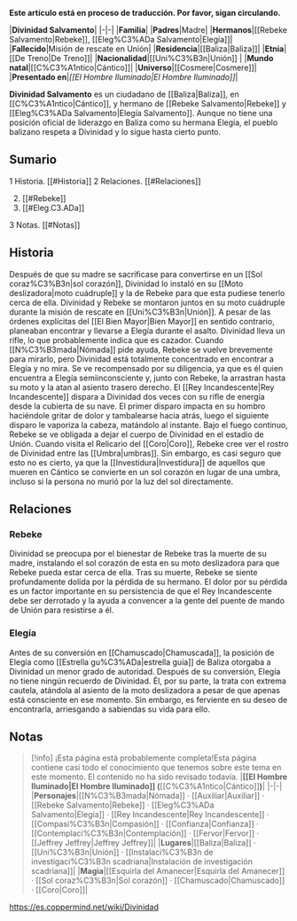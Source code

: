 **Este artículo está en proceso de traducción. Por favor, sigan circulando.**


|**Divinidad Salvamento**|
|-|-|
|**Familia**|
|**Padres**|Madre|
|**Hermanos**|[[Rebeke Salvamento\|Rebeke]], [[Eleg%C3%ADa Salvamento\|Elegía]]|
|**Fallecido**|Misión de rescate en Unión|
|**Residencia**|[[Baliza\|Baliza]]|
|**Etnia**|[[De Treno\|De Treno]]|
|**Nacionalidad**|[[Uni%C3%B3n\|Unión]] |
|**Mundo natal**|[[C%C3%A1ntico\|Cántico]]|
|**Universo**|[[Cosmere\|Cosmere]]|
|**Presentado en**|*[[El Hombre Iluminado\|El Hombre Iluminado]]*|

**Divinidad Salvamento** es un ciudadano de [[Baliza\|Baliza]], en [[C%C3%A1ntico\|Cántico]], y hermano de [[Rebeke Salvamento\|Rebeke]] y [[Eleg%C3%ADa Salvamento\|Elegía Salvamento]]. Aunque no tiene una posición oficial de liderazgo en Baliza como su hermana Elegía, el pueblo balizano respeta a Divinidad y lo sigue hasta cierto punto.

## Sumario

1 Historia. [[#Historia]] 
2 Relaciones. [[#Relaciones]] 

2. [[#Rebeke]] 
2. [[#Eleg.C3.ADa]] 


3 Notas. [[#Notas]] 


## Historia
Después de que su madre se sacrificase para convertirse en un [[Sol coraz%C3%B3n\|sol corazón]], Divinidad lo instaló en su [[Moto deslizadora\|moto cuádruple]] y la de Rebeke para que esta pudiese tenerlo cerca de ella.
Divinidad y Rebeke se montaron juntos en su moto cuádruple durante la misión de rescate en [[Uni%C3%B3n\|Unión]]. A pesar de las órdenes explícitas del [[El Bien Mayor\|Bien Mayor]] en sentido contrario, planeaban encontrar y llevarse a Elegía durante el asalto. Divinidad lleva un rifle, lo que probablemente indica que es cazador. Cuando [[N%C3%B3mada\|Nómada]] pide ayuda, Rebeke se vuelve brevemente para mirarlo, pero Divinidad está totalmente concentrado en encontrar a Elegía y no mira. Se ve recompensado por su diligencia, ya que es él quien encuentra a Elegía semiinconsciente y, junto con Rebeke, la arrastran hasta su moto y la atan al asiento trasero derecho.
El [[Rey Incandescente\|Rey Incandescente]] dispara a Divinidad dos veces con su rifle de energía desde la cubierta de su nave. El primer disparo impacta en su hombro haciéndole gritar de dolor y tambalearse hacia atrás, luego el siguiente disparo le vaporiza la cabeza, matándolo al instante. Bajo el fuego continuo, Rebeke se ve obligada a dejar el cuerpo de Divinidad en el estadio de Unión.
Cuando visita el Relicario del [[Coro\|Coro]], Rebeke cree ver el rostro de Divinidad entre las [[Umbra\|umbras]]. Sin embargo, es casi seguro que esto no es cierto, ya que la [[Investidura\|Investidura]] de aquellos que mueren en Cántico se convierte en un sol corazón en lugar de una umbra, incluso si la persona no murió por la luz del sol directamente.

## Relaciones
### Rebeke
Divinidad se preocupa por el bienestar de Rebeke tras la muerte de su madre, instalando el sol corazón de esta en su moto deslizadora para que Rebeke pueda estar cerca de ella. Tras su muerte, Rebeke se siente profundamente dolida por la pérdida de su hermano. El dolor por su pérdida es un factor importante en su persistencia de que el Rey Incandescente debe ser derrotado y la ayuda a convencer a la gente del puente de mando de Unión para resistirse a él.

### Elegía
Antes de su conversión en [[Chamuscado\|Chamuscada]], la posición de Elegía como [[Estrella gu%C3%ADa\|estrella guía]] de Baliza otorgaba a Divinidad un menor grado de autoridad. Después de su conversión, Elegía no tiene ningún recuerdo de Divinidad. Él, por su parte, la trata con extrema cautela, atándola al asiento de la moto deslizadora a pesar de que apenas está consciente en ese momento. Sin embargo, es ferviente en su deseo de encontrarla, arriesgando a sabiendas su vida para ello.

## Notas

> [!info] ¡Esta página está probablemente completa!Esta página contiene casi todo el conocimiento que tenemos sobre este tema en este momento.
El contenido no ha sido revisado todavía.
|**[[El Hombre Iluminado\|El Hombre Iluminado]] (**[[C%C3%A1ntico\|Cántico]]**)**|
|-|-|
|**Personajes**|[[N%C3%B3mada\|Nómada]] · [[Auxiliar\|Auxiliar]] · [[Rebeke Salvamento\|Rebeke]] · [[Eleg%C3%ADa Salvamento\|Elegía]] · [[Rey Incandescente\|Rey Incandescente]] · [[Compasi%C3%B3n\|Compasión]] · [[Confianza\|Confianza]] · [[Contemplaci%C3%B3n\|Contemplación]] · [[Fervor\|Fervor]] · [[Jeffrey Jeffrey\|Jeffrey Jeffrey]]|
|**Lugares**|[[Baliza\|Baliza]] · [[Uni%C3%B3n\|Unión]] · [[Instalaci%C3%B3n de investigaci%C3%B3n scadriana\|Instalación de investigación scadriana]]|
|**Magia**|[[Esquirla del Amanecer\|Esquirla del Amanecer]] · [[Sol coraz%C3%B3n\|Sol corazón]] · [[Chamuscado\|Chamuscado]] · [[Coro\|Coro]]|



https://es.coppermind.net/wiki/Divinidad
